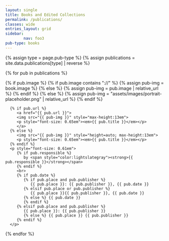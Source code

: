 ```yaml
---
layout: single
title: Books and Edited Collections
permalink: /publications/
classes: wide
entries_layout: grid
sidebar:
        nav: foo3
pub-type: books
---
```

{% assign type = page.pub-type %}
{% assign publications = site.data.publications[type] | reverse  %}

<div class="grid-entries">

{% for pub in publications %}
<div class="grid__item-adjust">
   <div class="archive__item">
      {% if pub.image %}
         {% if pub.image contains "://" %}
            {% assign pub-img = book.image %}
         {% else %}
            {% assign pub-img = pub.image | relative_url %}
         {% endif %}
      {% else %}
         {% assign pub-img = "assets/images/portrait-placeholder.png" | relative_url %}
      {% endif %}

      {% if pub.url %}
         <a href="{{ pub.url }}">
         <img src="{{ pub-img }}" style="max-height:13em">
         <p style="font-size: 0.65em"><em>{{ pub.title }}</em></p>
         </a>
      {% else %}
         <img src="{{ pub-img }}" style="height=auto; max-height:13em">
         <p style="font-size: 0.65em"><em>{{ pub.title }}</em></p>
      {% endif %}
      <p style="font-size: 0.61em">
         {% if pub.responsible %}
            by <span style="color:lightslategray"><strong>{{ pub.responsible }}</strong></span>
         {% endif %}
         <br>
         {% if pub.date %}
            {% if pub.place and pub.publisher %}
               {{ pub.place }}: {{ pub.publisher }}, {{ pub.date }}
            {% elsif pub.place or pub.publisher %}
               {{ pub.place }}{{ pub.publisher }}, {{ pub.date }}
            {% else %} {{ pub.date }}
            {% endif %}
         {% elsif pub.place and pub.publisher %}
            {{ pub.place }}: {{ pub.publisher }}
            {% else %} {{ pub.place }} {{ pub.publisher }}
         {% endif %}
      </p>

   </div>
</div>
{% endfor %}
</div>
